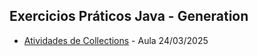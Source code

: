 ## Exercicios Práticos Java - Generation
- [Atividades de Collections](https://github.com/heypamela/collections-java/tree/main/src/collections) - Aula 24/03/2025
